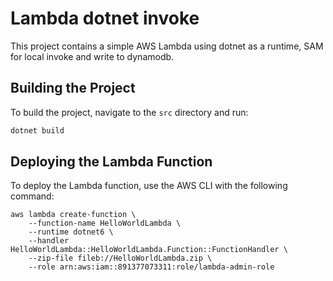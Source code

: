 # Lambda dotnet invoke

This project contains a simple AWS Lambda using dotnet as a runtime, SAM for local invoke and write to dynamodb.

## Building the Project

To build the project, navigate to the `src` directory and run:

``` bash
dotnet build
```


## Deploying the Lambda Function

To deploy the Lambda function, use the AWS CLI with the following command:

```
aws lambda create-function \
    --function-name HelloWorldLambda \
    --runtime dotnet6 \
    --handler HelloWorldLambda::HelloWorldLambda.Function::FunctionHandler \
    --zip-file fileb://HelloWorldLambda.zip \
    --role arn:aws:iam::891377073311:role/lambda-admin-role
```

